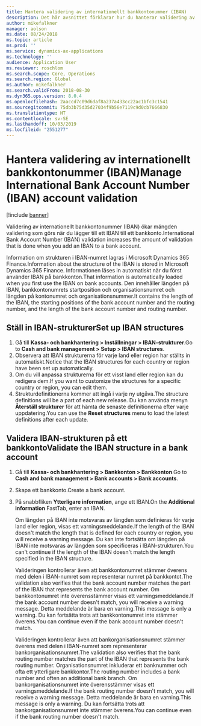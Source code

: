 ```yaml
---
title: Hantera validering av internationellt bankkontonummer (IBAN)
description: Det här avsnittet förklarar hur du hanterar validering av internationellt bankkontonummer (IBAN).
author: mikefalkner
manager: aolson
ms.date: 08/24/2018
ms.topic: article
ms.prod: ''
ms.service: dynamics-ax-applications
ms.technology: ''
audience: Application User
ms.reviewer: roschlom
ms.search.scope: Core, Operations
ms.search.region: Global
ms.author: mikefalkner
ms.search.validFrom: 2018-08-30
ms.dyn365.ops.version: 8.0.4
ms.openlocfilehash: 2aaccd7c09d6daf8a237a433cc22ac1bfc3c1541
ms.sourcegitcommit: 75db3b75d35d27034f9b56e7119c9d0cb7666830
ms.translationtype: HT
ms.contentlocale: sv-SE
ms.lasthandoff: 10/03/2019
ms.locfileid: "2551277"
---
```

# <a name="manage-international-bank-account-number-iban-account-validation"></a><span data-ttu-id="4ee29-103">Hantera validering av internationellt bankkontonummer (IBAN)</span><span class="sxs-lookup"><span data-stu-id="4ee29-103">Manage International Bank Account Number (IBAN) account validation</span></span>

[!include [banner](../includes/banner.md)]

<span data-ttu-id="4ee29-104">Validering av internationellt bankkontonummer (IBAN) ökar mängden validering som görs när du lägger till ett IBAN till ett bankkonto.</span><span class="sxs-lookup"><span data-stu-id="4ee29-104">International Bank Account Number (IBAN) validation increases the amount of validation that is done when you add an IBAN to a bank account.</span></span>

<span data-ttu-id="4ee29-105">Information om strukturen i IBAN-numret lagras i Microsoft Dynamics 365 Finance.</span><span class="sxs-lookup"><span data-stu-id="4ee29-105">Information about the structure of the IBAN is stored in Microsoft Dynamics 365 Finance.</span></span> <span data-ttu-id="4ee29-106">Informationen läses in automatiskt när du först använder IBAN på bankkonton.</span><span class="sxs-lookup"><span data-stu-id="4ee29-106">That information is automatically loaded when you first use the IBAN on bank accounts.</span></span> <span data-ttu-id="4ee29-107">Den innehåller längden på IBAN, bankkontonumrets startposition och organisationsnumret och längden på kontonumret och organisationsnummer.</span><span class="sxs-lookup"><span data-stu-id="4ee29-107">It contains the length of the IBAN, the starting positions of the bank account number and the routing number, and the length of the bank account number and routing number.</span></span>

## <a name="set-up-iban-structures"></a><span data-ttu-id="4ee29-108">Ställ in IBAN-strukturer</span><span class="sxs-lookup"><span data-stu-id="4ee29-108">Set up IBAN structures</span></span>

1. <span data-ttu-id="4ee29-109">Gå till **Kassa- och bankhantering \> Inställningar \> IBAN-strukturer**.</span><span class="sxs-lookup"><span data-stu-id="4ee29-109">Go to **Cash and bank management \> Setup \> IBAN structures**.</span></span>
2. <span data-ttu-id="4ee29-110">Observera att IBAN strukturerna för varje land eller region har ställts in automatiskt.</span><span class="sxs-lookup"><span data-stu-id="4ee29-110">Notice that the IBAN structures for each country or region have been set up automatically.</span></span>
3. <span data-ttu-id="4ee29-111">Om du vill anpassa strukturerna för ett visst land eller region kan du redigera dem.</span><span class="sxs-lookup"><span data-stu-id="4ee29-111">If you want to customize the structures for a specific country or region, you can edit them.</span></span>
4. <span data-ttu-id="4ee29-112">Strukturdefinitionerna kommer att ingå i varje ny utgåva.</span><span class="sxs-lookup"><span data-stu-id="4ee29-112">The structure definitions will be a part of each new release.</span></span> <span data-ttu-id="4ee29-113">Du kan använda menyn **Återställ strukturer** för att hämta de senaste definitionerna efter varje uppdatering.</span><span class="sxs-lookup"><span data-stu-id="4ee29-113">You can use the **Reset structures** menu to load the latest definitions after each update.</span></span>

## <a name="validate-the-iban-structure-in-a-bank-account"></a><span data-ttu-id="4ee29-114">Validera IBAN-strukturen på ett bankkonto</span><span class="sxs-lookup"><span data-stu-id="4ee29-114">Validate the IBAN structure in a bank account</span></span>

1. <span data-ttu-id="4ee29-115">Gå till **Kassa- och bankhantering \> Bankkonton \> Bankkonton**.</span><span class="sxs-lookup"><span data-stu-id="4ee29-115">Go to **Cash and bank management \> Bank accounts \> Bank accounts**.</span></span>
2. <span data-ttu-id="4ee29-116">Skapa ett bankkonto.</span><span class="sxs-lookup"><span data-stu-id="4ee29-116">Create a bank account.</span></span>
3. <span data-ttu-id="4ee29-117">På snabbfliken **Ytterligare information**, ange ett IBAN.</span><span class="sxs-lookup"><span data-stu-id="4ee29-117">On the **Additional information** FastTab, enter an IBAN.</span></span>

    <span data-ttu-id="4ee29-118">Om längden på IBAN inte motsvaras av längden som definieras för varje land eller region, visas ett varningsmeddelande.</span><span class="sxs-lookup"><span data-stu-id="4ee29-118">If the length of the IBAN doesn't match the length that is defined for each country or region, you will receive a warning message.</span></span> <span data-ttu-id="4ee29-119">Du kan inte fortsätta om längden på IBAN inte motsvaras av längden som specificeras i IBAN-strukturen.</span><span class="sxs-lookup"><span data-stu-id="4ee29-119">You can't continue if the length of the IBAN doesn't match the length specified in the IBAN structure.</span></span>

    <span data-ttu-id="4ee29-120">Valideringen kontrollerar även att bankkontonumret stämmer överens med delen i IBAN-numret som representerar numret på bankkontot.</span><span class="sxs-lookup"><span data-stu-id="4ee29-120">The validation also verifies that the bank account number matches the part of the IBAN that represents the bank account number.</span></span> <span data-ttu-id="4ee29-121">Om bankkontonumret inte överensstämmer visas ett varningsmeddelande.</span><span class="sxs-lookup"><span data-stu-id="4ee29-121">If the bank account number doesn't match, you will receive a warning message.</span></span> <span data-ttu-id="4ee29-122">Detta meddelande är bara en varning.</span><span class="sxs-lookup"><span data-stu-id="4ee29-122">This message is only a warning.</span></span> <span data-ttu-id="4ee29-123">Du kan fortsätta trots att bankkontonumret inte stämmer överens.</span><span class="sxs-lookup"><span data-stu-id="4ee29-123">You can continue even if the bank account number doesn't match.</span></span>

    <span data-ttu-id="4ee29-124">Valideringen kontrollerar även att bankorganisationsnumret stämmer överens med delen i IBAN-numret som representerar bankorganisationsnumret.</span><span class="sxs-lookup"><span data-stu-id="4ee29-124">The validation also verifies that the bank routing number matches the part of the IBAN that represents the bank routing number.</span></span> <span data-ttu-id="4ee29-125">Organisationsnumret inkluderar ett banknummer och ofta ett ytterligare bankkontor.</span><span class="sxs-lookup"><span data-stu-id="4ee29-125">The routing number includes a bank number and often an additional bank branch.</span></span> <span data-ttu-id="4ee29-126">Om bankorganisationsnumret inte överensstämmer visas ett varningsmeddelande.</span><span class="sxs-lookup"><span data-stu-id="4ee29-126">If the bank routing number doesn't match, you will receive a warning message.</span></span> <span data-ttu-id="4ee29-127">Detta meddelande är bara en varning.</span><span class="sxs-lookup"><span data-stu-id="4ee29-127">This message is only a warning.</span></span> <span data-ttu-id="4ee29-128">Du kan fortsätta trots att bankorganisationsnumret inte stämmer överens.</span><span class="sxs-lookup"><span data-stu-id="4ee29-128">You can continue even if the bank routing number doesn't match.</span></span>
